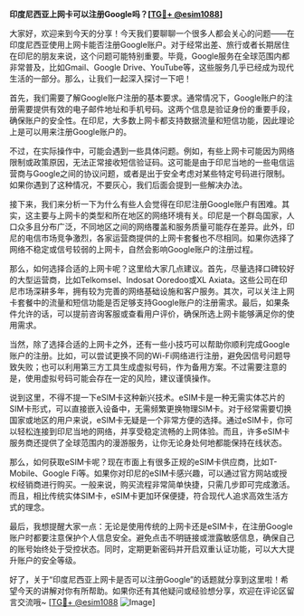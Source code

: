 **印度尼西亚上网卡可以注册Google吗？[[TG💪+ @esim1088](https://t.me/s/esim1088)]**

大家好，欢迎来到今天的分享！今天我们要聊聊一个很多人都会关心的问题——在印度尼西亚使用上网卡能否注册Google账户。对于经常出差、旅行或者长期居住在印尼的朋友来说，这个问题可能特别重要。毕竟，Google服务在全球范围内都非常普及，比如Gmail、Google Drive、YouTube等，这些服务几乎已经成为现代生活的一部分。那么，让我们一起深入探讨一下吧！

首先，我们需要了解Google账户注册的基本要求。通常情况下，Google账户的注册需要提供有效的电子邮件地址和手机号码。这两个信息是验证身份的重要手段，确保账户的安全性。在印尼，大多数上网卡都支持数据流量和短信功能，因此理论上是可以用来注册Google账户的。

不过，在实际操作中，可能会遇到一些具体问题。例如，有些上网卡可能因为网络限制或政策原因，无法正常接收短信验证码。这可能是由于印尼当地的一些电信运营商与Google之间的协议问题，或者是出于安全考虑对某些特定号码进行限制。如果你遇到了这种情况，不要灰心，我们后面会提到一些解决办法。

接下来，我们来分析一下为什么有些人会觉得在印尼注册Google账户有困难。其实，这主要与上网卡的类型和所在地区的网络环境有关。印尼是一个群岛国家，人口众多且分布广泛，不同地区之间的网络覆盖和服务质量可能存在差异。此外，印尼的电信市场竞争激烈，各家运营商提供的上网卡套餐也不尽相同。如果你选择了网络不稳定或信号较弱的上网卡，自然会影响Google账户的注册过程。

那么，如何选择合适的上网卡呢？这里给大家几点建议。首先，尽量选择口碑较好的大型运营商，比如Telkomsel、Indosat Ooredoo或XL Axiata。这些公司在印尼市场深耕多年，拥有较为完善的网络基础设施和客户服务。其次，可以关注上网卡套餐中的流量和短信功能是否足够支持Google账户的注册需求。最后，如果条件允许的话，可以提前咨询客服或查看用户评价，确保所选上网卡能够满足你的使用需求。

当然，除了选择合适的上网卡之外，还有一些小技巧可以帮助你顺利完成Google账户的注册。比如，可以尝试更换不同的Wi-Fi网络进行注册，避免因信号问题导致失败；也可以利用第三方工具生成虚拟号码，作为备用方案。不过需要注意的是，使用虚拟号码可能会存在一定的风险，建议谨慎操作。

说到这里，不得不提一下eSIM卡这种新兴技术。eSIM卡是一种无需实体芯片的SIM卡形式，可以直接嵌入设备中，无需频繁更换物理SIM卡。对于经常需要切换国家或地区的用户来说，eSIM卡无疑是一个非常方便的选择。通过eSIM卡，你可以轻松连接到印尼当地的网络，并享受稳定流畅的上网体验。而且，许多eSIM卡服务商还提供了全球范围内的漫游服务，让你无论身处何地都能保持在线状态。

那么，如何获取eSIM卡呢？现在市面上有很多正规的eSIM卡供应商，比如T-Mobile、Google Fi等。如果你对印尼的eSIM卡感兴趣，可以通过官方网站或授权经销商进行购买。一般来说，购买流程非常简单快捷，只需几步即可完成激活。而且，相比传统实体SIM卡，eSIM卡更加环保便捷，符合现代人追求高效生活方式的理念。

最后，我想提醒大家一点：无论是使用传统的上网卡还是eSIM卡，在注册Google账户时都要注意保护个人信息安全。避免点击不明链接或泄露敏感信息，确保自己的账号始终处于受控状态。同时，定期更新密码并开启双重认证功能，可以大大提升账户的安全等级。

好了，关于“印度尼西亚上网卡是否可以注册Google”的话题就分享到这里啦！希望今天的讲解对你有所帮助。如果你还有其他疑问或经验想分享，欢迎在评论区留言交流哦~ [[TG💪+ @esim1088](https://t.me/s/esim1088) ![Image](https://i.postimg.cc/4NQfJmqS/Snipaste-2025-05-13-00-14-12.png)]